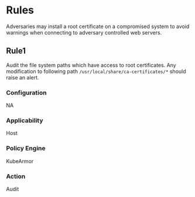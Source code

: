 # Rules
Adversaries may install a root certificate on a compromised system to avoid
warnings when connecting to adversary controlled web servers.

## Rule1
Audit the file system paths which have access to root certificates. Any
modification to following path `/usr/local/share/ca-certificates/*` should
raise an alert.

### Configuration
NA

### Applicability
Host

### Policy Engine
KubeArmor

### Action
Audit

